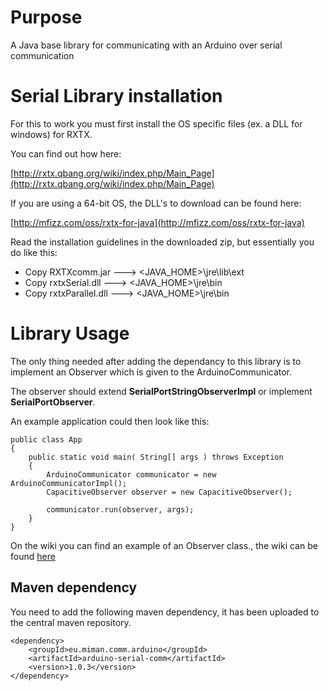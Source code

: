 # Purpose

A Java base library for communicating with an Arduino over serial communication

# Serial Library installation

For this to work you must first install the OS specific files (ex. a DLL for windows) for RXTX.

You can find out how here:

[http://rxtx.qbang.org/wiki/index.php/Main_Page](http://rxtx.qbang.org/wiki/index.php/Main_Page)

If you are using a 64-bit OS, the DLL's to download can be found here:

[http://mfizz.com/oss/rxtx-for-java](http://mfizz.com/oss/rxtx-for-java)


Read the installation guidelines in the downloaded zip, but essentially you do like this:

- Copy RXTXcomm.jar ---> <JAVA_HOME>\jre\lib\ext
- Copy rxtxSerial.dll ---> <JAVA_HOME>\jre\bin
- Copy rxtxParallel.dll ---> <JAVA_HOME>\jre\bin

# Library Usage

The only thing needed after adding the dependancy to this library is to implement an Observer which is given to the ArduinoCommunicator.

The observer should extend **SerialPortStringObserverImpl** or implement **SerialPortObserver**.

An example application could then look like this:

	public class App 
	{
		public static void main( String[] args ) throws Exception
		{
			ArduinoCommunicator communicator = new ArduinoCommunicatorImpl();
			CapacitiveObserver observer = new CapacitiveObserver();
    	
			communicator.run(observer, args);
		}
	}

On the wiki you can find an example of an Observer class., the wiki can be found [here](https://bitbucket.org/mikael_thorman/arduino-serial-comm/wiki/Home)
 
## Maven dependency

You need to add the following maven dependency, it has been uploaded to the central maven repository.

    <dependency>
    	<groupId>eu.miman.comm.arduino</groupId>
    	<artifactId>arduino-serial-comm</artifactId>
    	<version>1.0.3</version>
    </dependency>
